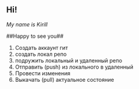 ## Hi!

*My name is Kirill*

##Happy to see you##

1. Создать аккаунт гит
2. создать локал репо
3. подружить локальный и удаленный репо
4. Отправить (push) из локального в удаленный 
5. Провести изменения
6. Выкачать (pull) актуальное состояние